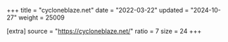 +++
title = "cycloneblaze.net"
date = "2022-03-22"
updated = "2024-10-27"
weight = 25009

[extra]
source = "https://cycloneblaze.net/"
ratio = 7
size = 24
+++
